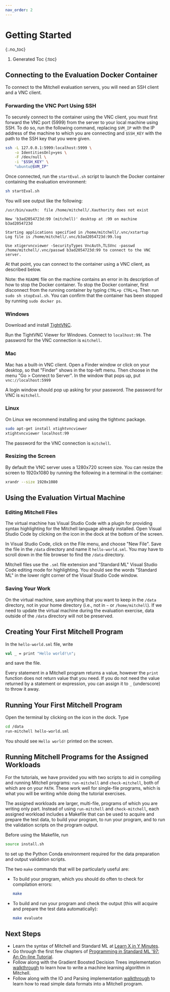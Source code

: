 ```yaml
---
nav_order: 2
---
```

# Getting Started
{:.no_toc}

1. Generated Toc
{:toc}

## Connecting to the Evaluation Docker Container

To connect to the Mitchell evaluation servers, you will need an SSH client and a
VNC client.

### Forwarding the VNC Port Using SSH

To securely connect to the container using the VNC client, you must first forward
the VNC port (5999) from the server to your local machine using SSH. To do so,
run the following command, replacing `$VM_IP` with the IP address of the
machine to which you are connecting and `$SSH_KEY` with the path to the SSH key
that you were given.

```bash
ssh -L 127.0.0.1:5999:localhost:5999 \
    -o IdentitiesOnly=yes \
    -F /dev/null \
    -i "$SSH_KEY" \
    "ubuntu@$VM_IP"
```

Once connected, run the `startEval.sh` script to launch the Docker container
containing the evaluation environment:

```bash
sh startEval.sh
```

You will see output like the following:

```
/usr/bin/xauth:  file /home/mitchell/.Xauthority does not exist

New 'b3ad2054723d:99 (mitchell)' desktop at :99 on machine b3ad2054723d

Starting applications specified in /home/mitchell/.vnc/xstartup
Log file is /home/mitchell/.vnc/b3ad2054723d:99.log

Use xtigervncviewer -SecurityTypes VncAuth,TLSVnc -passwd
/home/mitchell/.vnc/passwd b3ad2054723d:99 to connect to the VNC server.
```

At that point, you can connect to the container using a VNC client, as described below.

Note: the `README` file on the machine contains an error in its description of
how to stop the Docker container. To stop the Docker container, first disconnect
from the running container by typing `CTRL+p CTRL+q`. Then run `sudo sh
stopEval.sh`. You can confirm that the container has been stopped by running
`sudo docker ps`.

### Windows

Download and install [TightVNC](https://www.tightvnc.com/).

Run the TightVNC Viewer for Windows. Connect to `localhost:99`.
The password for the VNC connection is `mitchell`.

### Mac

Mac has a built-in VNC client. Open a Finder window or click on your desktop, so
that "Finder" shows in the top-left menu. Then choose in the menu "Go > Connect
to Server". In the window that pops up, put `vnc://localhost:5999`

A login window should pop up asking for your password. The password for VNC is
`mitchell`.

### Linux

On Linux we recommend installing and using the tightvnc package.

```bash
sudo apt-get install xtightvncviewer
xtightvncviewer localhost:99
```

The password for the VNC connection is `mitchell`.

### Resizing the Screen

By default the VNC server uses a 1280x720 screen size. You can resize the
screen to 1920x1080 by running the following in a terminal in the container:

```bash
xrandr --size 1920x1080
```

## Using the Evaluation Virtual Machine

### Editing Mitchell Files

The virtual machine has Visual Studio Code with a plugin for providing syntax
highlighting for the Mitchell language already installed. Open Visual Studio
Code by clicking on the icon in the dock at the bottom of the screen.

In Visual Studio Code, click on the File menu, and choose "New File". Save the
file in the `/data` directory and name it `hello-world.sml`. You may have to
scroll down in the file browser to find the `/data` directory.

Mitchell files use the `.sml` file extension and "Standard ML" Visual Studio
Code editing mode for highlighting. You should see the words "Standard ML" in
the lower right corner of the Visual Studio Code window.

### Saving Your Work

On the virtual machine, save anything that you want to keep in the `/data`
directory, not in your home directory (i.e., not in `~` or `/home/mitchell`). If
we need to update the virtual machine during the evaluation exercise, data
outside of the `/data` directory will not be preserved.

## Creating Your First Mitchell Program

In the `hello-world.sml` file, write

```sml
val _ = print "Hello world!\n";
```

and save the file.

Every statement in a Mitchell program returns a value, however the `print`
function does not return value that you need. If you do not need the value
returned by a statement or expression, you can assign it to `_` (underscore) to
throw it away.

## Running Your First Mitchell Program

Open the terminal by clicking on the icon in the dock. Type

```bash
cd /data
run-mitchell hello-world.sml
```

You should see `Hello world!` printed on the screen.

## Running Mitchell Programs for the Assigned Workloads

For the tutorials, we have provided you with two scripts to aid in compiling and
running Mitchell programs: `run-mitchell` and `check-mitchell`, both of which
are on your `PATH`. These work well for single-file programs, which is
what you will be writing while doing the tutorial exercises.

The assigned workloads are larger, multi-file, programs of which you are writing
only part. Instead of using `run-mitchell` and `check-mitchell`, each assigned
workload includes a Makefile that can be used to acquire and prepare the test
data, to build your program, to run your program, and to run the validation
scripts on the program output.

Before using the Makefile, run

```bash
source install.sh
```

to set up the Python Conda environment required for the data preparation and
output validation scripts.

The two `make` commands that will be particularly useful are:

- To build your program, which you should do often to check for compilation
  errors:

    ```bash
    make
    ```

- To build and run your program and check the output (this will acquire and prepare the
  test data automatically):

    ```bash
    make evaluate
    ```

## Next Steps

- Learn the syntax of Mitchell and Standard ML at
    [Learn X in Y Minutes](https://learnxinyminutes.com/docs/standard-ml/).
- Go through the first few chapters of
    [Programming in Standard ML '97: An On-line Tutorial](http://homepages.inf.ed.ac.uk/stg/NOTES/node2.html).
- Follow along with the Gradient Boosted Decision Trees implementation
    [walkthrough](tutorials/tutorial-gbdt.md) to learn how to write a machine
    learning algorithm in Mitchell.
- Follow along with the IO and Parsing implementation
    [walkthrough](tutorials/tutorial-io-parsing.md) to learn how to read
    simple data formats into a Mitchell program.
